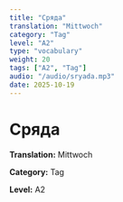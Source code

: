 ```yaml
---
title: "Сряда"
translation: "Mittwoch"
category: "Tag"
level: "A2"
type: "vocabulary"
weight: 20
tags: ["A2", "Tag"]
audio: "/audio/sryada.mp3"
date: 2025-10-19
---
```


# Сряда

**Translation:** Mittwoch

**Category:** Tag

**Level:** A2

